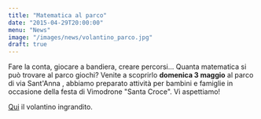 ```yaml
---
title: "Matematica al parco"
date: "2015-04-29T20:00:00"
menu: "News"
image: "/images/news/volantino_parco.jpg"
draft: true
---
```


Fare la conta, giocare a bandiera, creare percorsi... Quanta matematica si può trovare al parco giochi?
Venite a scoprirlo **domenica 3 maggio** al parco di via Sant'Anna , abbiamo preparato attività per bambini e famiglie
in occasione della festa di Vimodrone "Santa Croce". Vi aspettiamo!

[Qui][1] il volantino ingrandito.

[1]: volantini/volantino_parco.jpg
